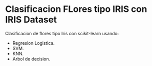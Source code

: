 # Clasificacion FLores tipo IRIS con IRIS Dataset

Clasificacion de flores tipo Iris con scikit-learn usando:

* Regresion Logistica.
* SVM.
* KNN.
* Arbol de decision.
